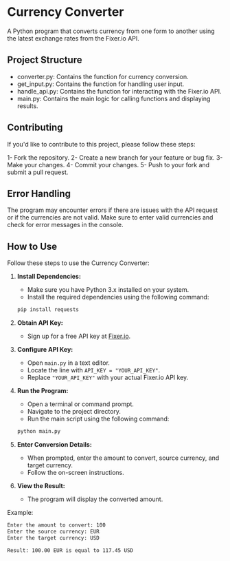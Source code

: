 # Currency Converter

A Python program that converts currency from one form to another using the latest exchange rates from the Fixer.io API.

## Project Structure
* converter.py: Contains the function for currency conversion.
* get_input.py: Contains the function for handling user input.
* handle_api.py: Contains the function for interacting with the Fixer.io API.
* main.py: Contains the main logic for calling functions and displaying results.

## Contributing
If you'd like to contribute to this project, please follow these steps:

1- Fork the repository.
2- Create a new branch for your feature or bug fix.
3- Make your changes.
4- Commit your changes.
5- Push to your fork and submit a pull request.

## Error Handling
The program may encounter errors if there are issues with the API request or if the currencies are not valid. Make sure to enter valid currencies and check for error messages in the console.

## How to Use

Follow these steps to use the Currency Converter:

1. **Install Dependencies:**
    - Make sure you have Python 3.x installed on your system.
    - Install the required dependencies using the following command:

    ```bash
    pip install requests
    ```

2. **Obtain API Key:**
    - Sign up for a free API key at [Fixer.io](https://fixer.io/signup).

3. **Configure API Key:**
    - Open `main.py` in a text editor.
    - Locate the line with `API_KEY = "YOUR_API_KEY"`.
    - Replace `"YOUR_API_KEY"` with your actual Fixer.io API key.

4. **Run the Program:**
    - Open a terminal or command prompt.
    - Navigate to the project directory.
    - Run the main script using the following command:

    ```bash
    python main.py
    ```

5. **Enter Conversion Details:**
    - When prompted, enter the amount to convert, source currency, and target currency.
    - Follow the on-screen instructions.

6. **View the Result:**
    - The program will display the converted amount.

Example:

```bash
Enter the amount to convert: 100
Enter the source currency: EUR
Enter the target currency: USD

Result: 100.00 EUR is equal to 117.45 USD

